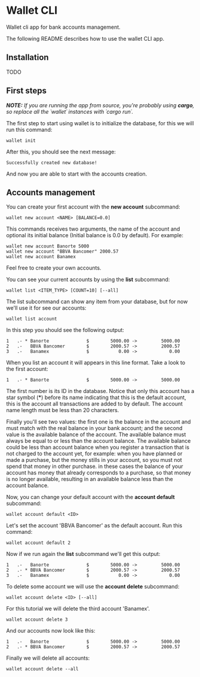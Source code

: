 # Wallet CLI
Wallet cli app for bank accounts management.

The following README describes how to use the wallet CLI app.

## Installation

TODO

## First steps

***NOTE:*** *If you are running the app from source, you're probably using  **cargo**, so replace all the ´wallet´ instances with ´cargo run´.*

The first step to start using wallet is to initialize the database, for this we will run this command:

    wallet init

After this, you should see the next message:

    Successfully created new database!

And now you are able to start with the accounts creation.

## Accounts management

You can create your first account with the **new account** subcommand:

    wallet new account <NAME> [BALANCE=0.0]

This commands receives two arguments, the name of the account and optional its initial balance (Initial balance is 0.0 by default). For example:

    wallet new account Banorte 5000
    wallet new account "BBVA Bancomer" 2000.57
    wallet new account Banamex

Feel free to create your own accounts.

You can see your current accounts by using the **list** subcommand:

    wallet list <ITEM_TYPE> [COUNT=10] [--all]

The list subcommand can show any item from your database, but for now we'll use it for see our accounts:

    wallet list account

In this step you should see the following output:

    1   .- * Banorte              $        5000.00 ->         5000.00
    2   .-   BBVA Bancomer        $        2000.57 ->         2000.57
    3   .-   Banamex              $           0.00 ->            0.00

When you list an account it will appears in this line format. Take a look to the first account:

    1   .- * Banorte              $        5000.00 ->         5000.00

The first number is its ID in the database. Notice that only this account has a star symbol (__*__) before its name indicating that this is the default account, this is the account all transactions are added to by default. The account name length must be less than 20 characters.

Finally you'll see two values: the first one is the balance in the account and must match with the real balance in your bank account; and the second value is the available balance of the account. The available balance must always be equal to or less than the account balance. The available balance could be less than account balance when you register a transaction that is not charged to the account yet, for example: when you have planned or made a purchase, but the money stills in your account, so you must not spend that money in other purchase. in these cases the balance of your account has money that already corresponds to a purchase, so that money is no longer available, resulting in an available balance less than the account balance.

Now, you can change your default account with the **account default** subcommand:

    wallet account default <ID>

Let's set the account 'BBVA Bancomer' as the default account. Run this command:

    wallet account default 2

Now if we run again the **list** subcommand we'll get this output:

    1   .-   Banorte              $        5000.00 ->         5000.00
    2   .- * BBVA Bancomer        $        2000.57 ->         2000.57
    3   .-   Banamex              $           0.00 ->            0.00

To delete some account we will use the **account delete** subcommand:

    wallet account delete <ID> [--all]

For this tutorial we will delete the third account 'Banamex'.

    wallet account delete 3

And our accounts now look like this:

    1   .-   Banorte              $        5000.00 ->         5000.00
    2   .- * BBVA Bancomer        $        2000.57 ->         2000.57

Finally we will delete all accounts:

    wallet account delete --all

